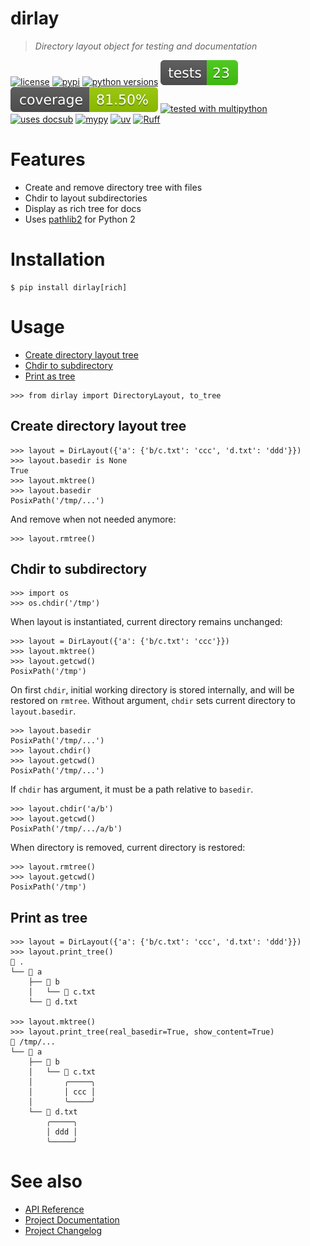 # dirlay
<!-- docsub: begin -->
<!-- docsub: include docs/desc.md -->
> *Directory layout object for testing and documentation*
<!-- docsub: end -->

<!-- docsub: begin -->
<!-- docsub: include docs/badges.md -->
[![license](https://img.shields.io/github/license/makukha/dirlay.svg)](https://github.com/makukha/dirlay/blob/main/LICENSE)
[![pypi](https://img.shields.io/pypi/v/dirlay.svg#v0.1.0)](https://pypi.python.org/pypi/dirlay)
[![python versions](https://img.shields.io/pypi/pyversions/dirlay.svg)](https://pypi.org/project/dirlay)
[![tests](https://raw.githubusercontent.com/makukha/dirlay/v0.1.0/docs/_meta/badge-tests.svg)](https://github.com/makukha/dirlay)
[![coverage](https://raw.githubusercontent.com/makukha/dirlay/v0.1.0/docs/_meta/badge-coverage.svg)](https://github.com/makukha/dirlay)
[![tested with multipython](https://img.shields.io/badge/tested_with-multipython-x)](https://github.com/makukha/multipython)
[![uses docsub](https://img.shields.io/endpoint?url=https://raw.githubusercontent.com/makukha/docsub/refs/heads/main/docs/badge/v1.json)](https://github.com/makukha/docsub)
[![mypy](https://img.shields.io/badge/type_checked-mypy-%231674b1)](http://mypy.readthedocs.io)
[![uv](https://img.shields.io/endpoint?url=https://raw.githubusercontent.com/astral-sh/uv/main/assets/badge/v0.json)](https://github.com/astral-sh/ruff)
[![Ruff](https://img.shields.io/endpoint?url=https://raw.githubusercontent.com/astral-sh/ruff/main/assets/badge/v2.json)](https://github.com/astral-sh/ruff)
<!-- docsub: end -->


<!-- docsub: begin -->
<!-- docsub: include docs/features.md -->
# Features

- Create and remove directory tree with files
- Chdir to layout subdirectories
- Display as rich tree for docs
- Uses [pathlib2](https://github.com/jazzband/pathlib2) for Python 2
<!-- docsub: end -->



# Installation

```shell
$ pip install dirlay[rich]
```


# Usage

<!-- docsub: begin #usage.md -->
<!-- docsub: include docs/usage.md -->
<!-- docsub: begin -->
<!-- docsub: x toc tests/test_usage.py 'Usage.*' -->
* [Create directory layout tree](#create-directory-layout-tree)
* [Chdir to subdirectory](#chdir-to-subdirectory)
* [Print as tree](#print-as-tree)
<!-- docsub: end -->

```pycon
>>> from dirlay import DirectoryLayout, to_tree
```

<!-- docsub: begin -->
<!-- docsub: x cases tests/test_usage.py 'Usage.*' -->
## Create directory layout tree

```pycon
>>> layout = DirLayout({'a': {'b/c.txt': 'ccc', 'd.txt': 'ddd'}})
>>> layout.basedir is None
True
>>> layout.mktree()
>>> layout.basedir
PosixPath('/tmp/...')
```

And remove when not needed anymore:

```pycon
>>> layout.rmtree()
```

## Chdir to subdirectory

```pycon
>>> import os
>>> os.chdir('/tmp')
```

When layout is instantiated, current directory remains unchanged:

```pycon
>>> layout = DirLayout({'a': {'b/c.txt': 'ccc'}})
>>> layout.mktree()
>>> layout.getcwd()
PosixPath('/tmp')
```

On first `chdir`, initial working directory is stored internally, and will be
restored on `rmtree`. Without argument, `chdir` sets current directory to
`layout.basedir`.

```pycon
>>> layout.basedir
PosixPath('/tmp/...')
>>> layout.chdir()
>>> layout.getcwd()
PosixPath('/tmp/...')
```

If `chdir` has argument, it must be a path relative to `basedir`.

```pycon
>>> layout.chdir('a/b')
>>> layout.getcwd()
PosixPath('/tmp/.../a/b')
```

When directory is removed, current directory is restored:

```pycon
>>> layout.rmtree()
>>> layout.getcwd()
PosixPath('/tmp')
```

## Print as tree

```pycon
>>> layout = DirLayout({'a': {'b/c.txt': 'ccc', 'd.txt': 'ddd'}})
>>> layout.print_tree()
📂 .
└── 📂 a
    ├── 📂 b
    │   └── 📄 c.txt
    └── 📄 d.txt

>>> layout.mktree()
>>> layout.print_tree(real_basedir=True, show_content=True)
📂 /tmp/...
└── 📂 a
    ├── 📂 b
    │   └── 📄 c.txt
    │       ╭─────╮
    │       │ ccc │
    │       ╰─────╯
    └── 📄 d.txt
        ╭─────╮
        │ ddd │
        ╰─────╯
```

<!-- docsub: end -->
<!-- docsub: end #usage.md -->


# See also

* [API Reference](https://dirlay.readthedocs.io/en/latest/api.html)
* [Project Documentation](https://dirlay.readthedocs.io/en/latest)
* [Project Changelog](https://github.com/makukha/dirlay/tree/main/CHANGELOG.md)
